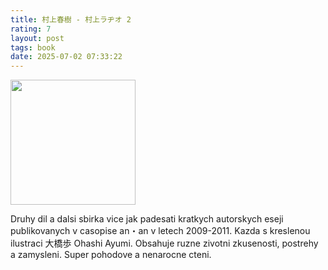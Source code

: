 ```yaml
---
title: 村上春樹 - 村上ラヂオ 2
rating: 7
layout: post
tags: book
date: 2025-07-02 07:33:22
---
```

<img width="200" src="https://m.media-amazon.com/images/I/41oY5h-1wwL.jpg" />
<p>
Druhy dil a dalsi sbirka vice jak padesati kratkych autorskych eseji publikovanych v casopise an・an v letech 2009-2011. Kazda s kreslenou ilustraci 大橋歩 Ohashi Ayumi. Obsahuje ruzne zivotni zkusenosti, postrehy a zamysleni. Super pohodove a nenarocne cteni.
</p>
